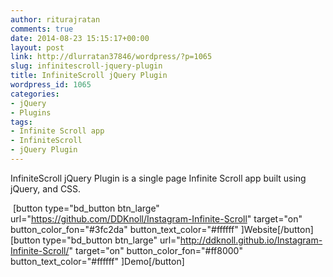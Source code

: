 ```yaml
---
author: riturajratan
comments: true
date: 2014-08-23 15:15:17+00:00
layout: post
link: http://dlurratan37846/wordpress/?p=1065
slug: infinitescroll-jquery-plugin
title: InfiniteScroll jQuery Plugin
wordpress_id: 1065
categories:
- jQuery
- Plugins
tags:
- Infinite Scroll app
- InfiniteScroll
- jQuery Plugin
---
```




InfiniteScroll jQuery Plugin is a single page Infinite Scroll app built using jQuery, and CSS.










 [button type="bd_button btn_large" url="https://github.com/DDKnoll/Instagram-Infinite-Scroll" target="on" button_color_fon="#3fc2da" button_text_color="#ffffff" ]Website[/button] [button type="bd_button btn_large" url="http://ddknoll.github.io/Instagram-Infinite-Scroll/" target="on" button_color_fon="#ff8000" button_text_color="#ffffff" ]Demo[/button]


